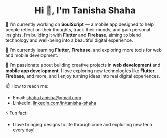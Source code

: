 <h1 align="center">Hi 👋, I'm Tanisha Shaha</h1>

🔭 I’m currently working on **SoulScript** — a mobile app designed to help people reflect on their thoughts, track their moods, and gain personal insights. I’m building it with **Flutter** and **Firebase**, aiming to blend technology and well-being into a beautiful digital experience.

🌱 I’m currently learning **Flutter**, **Firebase**, and exploring more tools for web and mobile development.

👯 I’m passionate about building creative projects in **web development** and **mobile app development**. I love exploring new technologies like **Flutter**, **Firebase**, and more, and I enjoy turning ideas into real digital experiences.

📫 How to reach me:
- Email: shaha.tanisha@gmail.com
- LinkedIn: [linkedin.com/in/tanisha-shaha](https://linkedin.com/in/tanisha-shaha)

⚡ Fun fact:
- I love bringing designs to life through code and exploring new tech every day!


